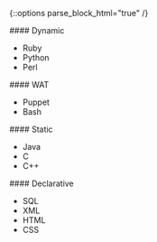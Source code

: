 
{::options parse_block_html="true" /}

<div id="qualifications-languages1">
#### Dynamic

  * Ruby
  * Python
  * Perl
</div>

<div id="qualifications-languages2">
#### WAT

  * Puppet
  * Bash
</div>

<div id="qualifications-languages3">
#### Static

  * Java
  * C
  * C++
</div>

<div id="qualifications-languages4">
#### Declarative

  * SQL
  * XML
  * HTML
  * CSS
</div>
